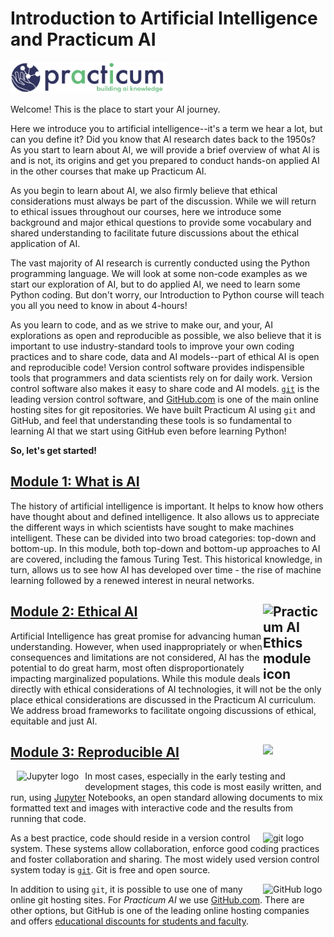 
# Introduction to Artificial Intelligence and Practicum AI

[![Practicum AI Logo image](https://github.com/PracticumAI/practicumai.github.io/blob/main/images/logo/PracticumAI_logo_250x50.png?raw=true)](https://practicumai.org/)

Welcome! This is the place to start your AI journey.

Here we introduce you to artificial intelligence--it's a term we hear a lot, but can you define it? Did you know that AI research dates back to the 1950s? As you start to learn about AI, we will provide a brief overview of what AI is and is not, its origins and get you prepared to conduct hands-on applied AI in the other courses that make up Practicum AI.

As you begin to learn about AI, we also firmly believe that ethical considerations must always be part of the discussion. While we will return to ethical issues throughout our courses, here we introduce some background and major ethical questions to provide some vocabulary and shared understanding to facilitate future discussions about the ethical application of AI.

The vast majority of AI research is currently conducted using the Python programming language. We will look at some non-code examples as we start our exploration of AI, but to do applied AI, we need to learn some Python coding. But don't worry, our Introduction to Python course will teach you all you need to know in about 4-hours!

As you learn to code, and as we strive to make our, and your, AI explorations as open and reproducible as possible, we also believe that it is important to use industry-standard tools to improve your own coding practices and to share code, data and AI models--part of ethical AI is open and reproducible code! Version control software provides indispensible tools that programmers and data scientists rely on for daily work. Version control software also makes it easy to share code and AI models. [`git`](https://git-scm.com/) is the leading version control software, and [GitHub.com](https://github.com/) is one of the main online hosting sites for git repositories. We have built Practicum AI using `git` and GitHub, and feel that understanding these tools is so fundamental to learning AI that we start using GitHub even before learning Python!

**So, let's get started!**

## [Module 1: What is AI](/getting_started/01_what_is_ai/) 

The history of artificial intelligence is important.  It helps to know how others have thought about and defined intelligence.  It also allows us to appreciate the different ways in which scientists have sought to make machines intelligent.  These can be divided into two broad categories: top-down and bottom-up.  In this module, both top-down and bottom-up approaches to AI are covered, including the famous Turing Test.  This historical knowledge, in turn, allows us to see how AI has developed over time - the rise of machine learning followed by a renewed interest in neural networks.

## [Module 2: Ethical AI](/getting_started/02_ethics/)<img src='/images/icons/practicumai_ethics.png?raw=true' alt='Practicum AI Ethics module icon' align='right' width='100'>

Artificial Intelligence has great promise for advancing human understanding. However, when used inappropriately or when consequences and limitations are not considered, AI has the potential to do great harm, most often disproportionately impacting marginalized populations. While this module deals directly with ethical considerations of AI technologies, it will not be the only place ethical considerations are discussed in the Practicum AI curriculum. We address broad frameworks to facilitate ongoing discussions of ethical, equitable and just AI.

## [Module 3: Reproducible AI](/getting_started/03_git_reproducibility/)<img src='/images/icons/practicumai_git.png?raw=true' align='right' width=100>

<img src='https://raw.githubusercontent.com/PracticumAI/practicumai.github.io/9ca75434a8b58e6e3d395ae81489745a8f48bcaa/images/features/Jupyter_logo.svg' align='left' alt='Jupyter logo' style="padding: 0px 10px 10px 10px">In most cases, especially in the early testing and development stages, this code is most easily written, and run, using [Jupyter](https://jupyter.org/) Notebooks, an open standard allowing documents to mix formatted text and images with interactive code and the results from running that code. 

<img src='/getting_started/images/Git-Logo-2Color.svg' align='right' width=100 alt='git logo'>As a best practice, code should reside in a version control system. These systems allow collaboration, enforce good coding practices and foster collaboration and sharing. The most widely used version control system today is [`git`](http://git-scm.com/). Git is free and open source. 

<img src='/getting_started/images/GitHub-Mark.png'  align='right' width=100 alt='GitHub logo'>In addition to using `git`, it is possible to use one of many online git hosting sites. For *Practicum AI* we use [GitHub.com](https://github.com/). There are other options, but GitHub is one of the leading online hosting companies and offers [educational discounts for students and faculty](https://education.github.com/).
